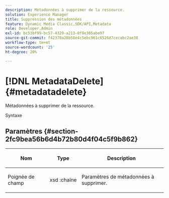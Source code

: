 ```yaml
---
description: Métadonnées à supprimer de la ressource.
solution: Experience Manager
title: Suppression des métadonnées
feature: Dynamic Media Classic,SDK/API,Metadata
role: Developer,Admin
exl-id: bc53bf99-bc57-4329-a213-0f8e365abe97
source-git-commit: f42378a20b58e4c5ebc961c6526d7cecabc2ae38
workflow-type: tm+mt
source-wordcount: '25'
ht-degree: 20%

---
```


# [!DNL MetadataDelete]{#metadatadelete}

Métadonnées à supprimer de la ressource.

Syntaxe

## Paramètres {#section-2fc9bea56b6d4b72b80d4f04c5f9b862}

<table id="table_04100BB8ABD84EF68B0A7CE3AD946414"> 
 <thead> 
  <tr> 
   <th colname="col1" class="entry"> <p>Nom </p> </th> 
   <th colname="col2" class="entry"> <p>Type </p> </th> 
   <th colname="col3" class="entry"> <p>Description </p> </th> 
  </tr> 
 </thead>
 <tbody> 
  <tr> 
   <td colname="col1"> <p><span class="codeph"><span class="varname"> Poignée de champ</span></span> </p> </td> 
   <td colname="col2"> <span class="codeph"> xsd :chaîne</span> </td> 
   <td colname="col3"> <p>Paramètres de métadonnées à supprimer. </p> </td> 
  </tr> 
 </tbody> 
</table>
